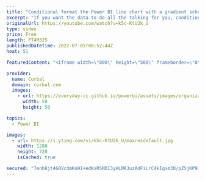 ```yaml
---
title: "Conditional format the Power BI line chart with a gradient schema"
excerpt: "If you want the data to do all the talking for you, conditional formatting a line chart with a gradient schema is one way. Let me show you how to do it here.  For other types of conditional formatting: For markers: https://youtu.be/yG5t4XBMVU8 For highlighting: https://youtu.be/cSbLdv6KRxI   Here you"
originalUrl: https://youtube.com/watch?v=k5c-KtU2k_U
type: video
price: Free
length: PT4M32S
publishedDateTime: 2022-07-05T08:52:44Z
heat: 51

featuredContent: "<iframe width=\"800\" height=\"500\" frameborder=\"0\" src=\"https://www.youtube.com/embed/k5c-KtU2k_U\" allow=\"accelerometer; autoplay; encrypted-media; gyroscope; picture-in-picture\" allowfullscreen></iframe>"

provider:
  name: Curbal
  domain: curbal.com
  images:
    - url: https://everyday-cc.github.io/powerbi/assets/images/organizations/curbal.com-50x50.jpg
      width: 50
      height: 50

topics:
  - Power BI

images:
  - url: https://i.ytimg.com/vi/k5c-KtU2k_U/maxresdefault.jpg
    width: 1280
    height: 720
    isCached: true

secured: "7enb8jt4G0VcdmKoH1+edKxRSMDI3yHLMRJuzAdFiLrC4kIqxm3O/pZSjKP916A2DSfTq+FP0J70WGAYNM/n+PoJlhpel8bsN1wxpva3LPzTS4fN+dskiC0hu/BWVsQDamOyHEpghknAOg4IyTtCNI2GhR9bvVQQnVVizFwjGsQE14PulW1ooLcB4UlJU6CYAkElnE4KwESzZiz8lxSPN56F/owh6PU3qJYzINC+IykBCg9kXdkUX88cNvT7wXvf0IQii2jhOXioPNYVHplzKOmYB+FAlxBkayg5YcWLI69BjV4Hdcb6rn21jTc4jYxqwlAh5YmyFDk3tJyL0kzPi6HMj3IXbgCEaQHJAe2cM8gcK4Zh0KccUNK762p/ZTjVd+O40Sm+cmo6GxaT9yNBZ2ivroD74oq6SHT5PqaE7qg=;6iWgvDjgXtTvrN8s2uhx0A=="
---
```


